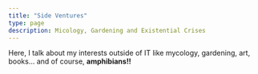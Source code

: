 ```yaml
---
title: "Side Ventures"
type: page
description: Micology, Gardening and Existential Crises
---
```


Here, I talk about my interests outside of IT like mycology, gardening, art, books... and of course, **amphibians!!**